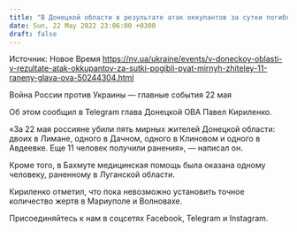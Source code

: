 ```yaml
---
title: "В Донецкой области в результате атак оккупантов за сутки погибли пять мирных жителей, 11 ранены — глава ОВА"
date: Sun, 22 May 2022 23:06:00 +0300
draft: false
---
```

Источник: Новое Время https://nv.ua/ukraine/events/v-doneckoy-oblasti-v-rezultate-atak-okkupantov-za-sutki-pogibli-pyat-mirnyh-zhiteley-11-raneny-glava-ova-50244304.html


Война России против Украины — главные события 22 мая

Об этом сообщил в Telegram глава Донецкой ОВА Павел Кириленко.

«За 22 мая россияне убили пять мирных жителей Донецкой области: двоих в Лимане, одного в Дачном, одного в Клиновом и одного в Авдеевке. Еще 11 человек получили ранения», — написал он.

Кроме того, в Бахмуте медицинская помощь была оказана одному человеку, раненному в Луганской области.

Кириленко отметил, что пока невозможно установить точное количество жертв в Мариуполе и Волновахе.

Присоединяйтесь к нам в соцсетях Facebook, Telegram и Instagram.
